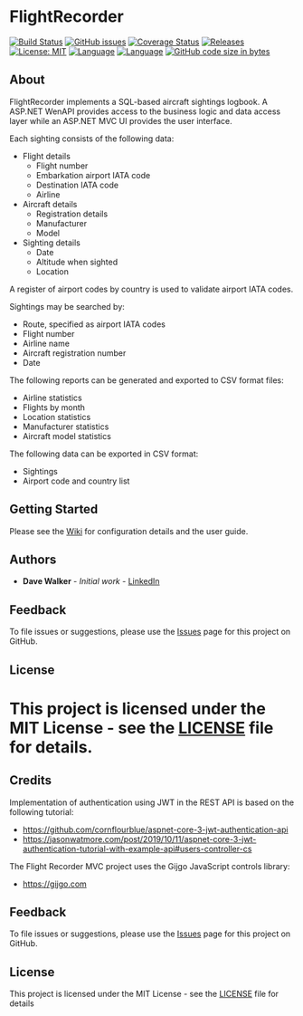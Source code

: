 # FlightRecorder

[![Build Status](https://github.com/davewalker5/FlightRecorder/workflows/.NET%20Core%20CI%20Build/badge.svg)](https://github.com/davewalker5/FlightRecorder/actions)
[![GitHub issues](https://img.shields.io/github/issues/davewalker5/FlightRecorder)](https://github.com/davewalker5/FlightRecorder/issues)
[![Coverage Status](https://coveralls.io/repos/github/davewalker5/FlightRecorder/badge.svg?branch=master)](https://coveralls.io/github/davewalker5/FlightRecorder?branch=master)
[![Releases](https://img.shields.io/github/v/release/davewalker5/FlightRecorder.svg?include_prereleases)](https://github.com/davewalker5/FlightRecorder/releases)
[![License: MIT](https://img.shields.io/badge/License-MIT-blue.svg)](https://github.com/davewalker5/FlightRecorder/blob/master/LICENSE)
[![Language](https://img.shields.io/badge/language-c%23-blue.svg)](https://github.com/davewalker5/FlightRecorder/)
[![Language](https://img.shields.io/badge/database-SQLite-blue.svg)](https://github.com/davewalker5/FlightRecorder/)
[![GitHub code size in bytes](https://img.shields.io/github/languages/code-size/davewalker5/FlightRecorder)](https://github.com/davewalker5/FlightRecorder/)

## About

FlightRecorder implements a SQL-based aircraft sightings logbook. A ASP.NET WenAPI provides access to the business logic and data access layer while an ASP.NET MVC UI provides the user interface.

Each sighting consists of the following data:

- Flight details
  - Flight number
  - Embarkation airport IATA code
  - Destination IATA code
  - Airline
- Aircraft details
  - Registration details
  - Manufacturer
  - Model
- Sighting details
  - Date
  - Altitude when sighted
  - Location

A register of airport codes by country is used to validate airport IATA codes.

Sightings may be searched by:

- Route, specified as airport IATA codes
- Flight number
- Airline name
- Aircraft registration number
- Date

The following reports can be generated and exported to CSV format files:

- Airline statistics
- Flights by month
- Location statistics
- Manufacturer statistics
- Aircraft model statistics

The following data can be exported in CSV format:

- Sightings
- Airport code and country list

## Getting Started

Please see the [Wiki](https://github.com/davewalker5/FlightRecorder/wiki) for configuration details and the user guide.

## Authors

- **Dave Walker** - _Initial work_ - [LinkedIn](https://www.linkedin.com/in/davewalker5/)

## Feedback

To file issues or suggestions, please use the [Issues](https://github.com/davewalker5/FlightRecorder/issues) page for this project on GitHub.

## License

# This project is licensed under the MIT License - see the [LICENSE](LICENSE) file for details.

## Credits

Implementation of authentication using JWT in the REST API is based on the following tutorial:

- https://github.com/cornflourblue/aspnet-core-3-jwt-authentication-api
- https://jasonwatmore.com/post/2019/10/11/aspnet-core-3-jwt-authentication-tutorial-with-example-api#users-controller-cs

The Flight Recorder MVC project uses the Gijgo JavaScript controls library:

- https://gijgo.com

## Feedback

To file issues or suggestions, please use the [Issues](https://github.com/davewalker5/FlightRecorder/issues) page for this project on GitHub.

## License

This project is licensed under the MIT License - see the [LICENSE](LICENSE) file for details
